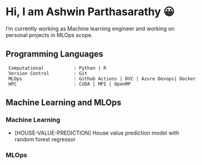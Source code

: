 # Hi, I am Ashwin Parthasarathy 😀
  I’m currently working as Machine learning engineer and working on personal projects in MLOps scope.
  
## Programming Languages ##

  ```
   Computational           : Python | R
   Version Control         : Git
   MLOps                   : Github Actions | DVC | Azure Devops| Docker
   HPC                     : CUDA | MPI | OpenMP
```
  

## Machine Learning and MLOps ##

### Machine Learning ####
 -  [HOUSE-VALUE-PREDICTION] House value prediction model with random forest regressor

### MLOps ####


